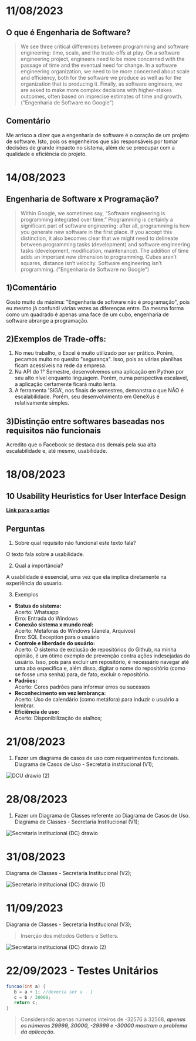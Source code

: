 # 11/08/2023
## O que é Engenharia de Software?
> We see three critical differences between programming and software engineering: time, scale, and the trade-offs at play. On a software engineering project, engineers
need to be more concerned with the passage of time and the eventual need for change. In a software engineering organization, we need to be more concerned about scale and
efficiency, both for the software we produce as well as for the organization that is producing it. Finally, as software engineers, we are asked to make more complex
decisions with higher-stakes outcomes, often based on imprecise estimates of time and growth. ("Engenharia de Software no Google")
## Comentário
Me arrisco a dizer que a engenharia de software é o coração de um projeto de software. Isto, pois os engenheiros que são responsáveis por tomar decisões de grande impacto no sistema, além de se preocupar com a qualidade e eficiência do projeto.


# 14/08/2023
## Engenharia de Software x Programação?

> Within Google, we sometimes say, “Software engineering is programming integrated over time.” Programming is certainly a significant part of software engineering:
after all, programming is how you generate new software in the first place. If you accept this distinction, it also becomes clear that we might need to delineate
between programming tasks (development) and software engineering tasks (development, modification, maintenance). The addition of time adds an important new
dimension to programming. Cubes aren’t squares, distance isn’t velocity. Software engineering isn’t programming. ("Engenharia de Software no Google")

## 1)Comentário
Gosto muito da máxima: "Engenharia de software não é programação", pois eu mesmo já confundi várias vezes as diferenças entre. Da mesma forma como um quadrado é apenas uma face de um cubo, engenharia de software abrange a programação.

## 2)Exemplos de Trade-offs:
1. No meu trabalho, o Excel é muito utilizado por ser prático. Porém, pecamos muito no quesito "segurança". Isso, pois as várias planilhas ficam acessiveis na rede da empresa.
2. Na API do 1° Semestre, desenvolvemos uma aplicação em Python por seu alto nível enquanto linguagem. Porém, numa perspectiva escalavel, a aplicação certamente ficará muito lenta.
3. A ferramenta 'SIGA', nos finais de semestres, demonstra o que NÃO é escalabilidade. Porém, seu desenvolvimento em GeneXus é relativamente simples.

## 3)Distinção entre softwares baseadas nos requisitos não funcionais
Acredito que o Facebook se destaca dos demais pela sua alta escalabilidade e, até mesmo, usabilidade.

# 18/08/2023
## 10 Usability Heuristics for User Interface Design
<a href="https://www.nngroup.com/articles/ten-usability-heuristics/" target="_blanck"><b>Link para o artigo</b></a> 

## Perguntas
1. Sobre qual requisito não funcional este texto fala?

O texto fala sobre a usabilidade.

2. Qual a importância?

A usabilidade é essencial, uma vez que ela implica diretamente na experiência do usuario.

3. Exemplos
- **Status do sistema:** <br>
Acerto: Whatsapp <br>
Erro: Entrada do Windows<br>
- **Conexão sistema x mundo real:** <br>
Acerto: Metáforas do Windows (Janela, Arquivos)<br>
Erro: SQL Exception para o usuário<br>
- **Controle e liberdade do usuário:** <br>
Acerto: O sistema de exclusão de repositórios do Github, na minha opinião, é um ótimo exemplo de prevenção contra ações indesejadas do usuário. Isso, pois para excluir um repositório, é necessário navegar até uma aba específica e, além disso, digitar o nome do repositório (como se fosse uma senha) para, de fato, excluir o repositório. <br>
- **Padrões:** <br>
Acerto: Cores padrões para informar erros ou sucessos<br>
- **Reconhecimento em vez lembrança:** <br>
Acerto: Uso de calendário (como metáfora) para induzir o usuário a lembrar.<br>
- **Eficiência de uso:** <br>
Acerto: Disponibilização de atalhos;<br>

# 21/08/2023

1. Fazer um diagrama de casos de uso com requerimentos funcionais. <br>
   Diagrama de Casos de Uso - Secretatia institucional (V1); <br>
   
![DCU drawio (2)](https://github.com/JoaoMatheusLamao/bertoti/assets/77554165/71b18f96-0c52-4e21-bdd9-4eae5935da19)

# 28/08/2023
1. Fazer um Diagrama de Classes referente ao Diagrama de Casos de Uso.
   Diagrama de Classes - Secretaria Institucional (V1); <br>
   
![Secretaria institucionai (DC) drawio](https://github.com/JoaoMatheusLamao/bertoti/assets/77554165/2c03a243-70d3-4f47-b9a8-6b60fe4f5736)

# 31/08/2023
Diagrama de Classes - Secretaria Institucional (V2);<br>

![Secretaria institucionai (DC) drawio (1)](https://github.com/JoaoMatheusLamao/bertoti/assets/77554165/dfa1ae93-1dae-4c99-8b4b-70c6cc3d6c75)

# 11/09/2023
Diagrama de Classes - Secretaria Institucional (V3); <br>

> Inserção dos métodos Getters e Setters.

![Secretaria institucionai (DC) drawio (2)](https://github.com/JoaoMatheusLamao/bertoti/assets/77554165/1de824fb-7109-4c22-9cd3-47f266199683)

# 22/09/2023 - Testes Unitários

```java
funcao(int a) {
   b = a + 1; //deveria ser a - 1
   c = b / 30000;
   return c; 
}
```
> Considerando apenas números inteiros de -32576 à 32568, ***apenas os números 29999, 30000, -29999 e -30000 mostram o problema da aplicação.***
